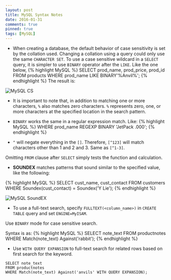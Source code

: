 ```yaml
---
layout: post
title: MySQL Syntax Notes
date: 2016-01-31
comments: true
pinned: true
tags: [MySQL]
---
```


* When creating a database, the default behavior of case sensitivity is set by the collation used. Changing a collation using a query could only use the same ```CHARACTER SET```. 
To use a case sensitive wildcard in a ```SELECT``` query, it is simpler to use ```BINARY``` operator after the ```LIKE```. Like the one below,
{% highlight MySQL %}
SELECT prod_name, prod_price, prod_id FROM products WHERE prod_name LIKE BINARY'%Anvil%';
{% endhighlight %}
The result is:

![MySQL CS]({{site.url}}/img/mysql-cs.png)

* It is important to note that, in addition to matching one or more characters, ```%``` also matches zero characters. ```%``` represents zero, one, or more characters at the specified location in the search pattern.

* ```BINARY``` works the same in a regular expression match. Like:
{% highlight MySQL %}
WHERE prod_name REGEXP BINARY 'JetPack .000';
{% endhighlight %}

* ```^``` will negate everything in the ```[]```. Therefore, ```[^123]``` will match characters other than 1 and 2 and 3. Same as ```[^1-3]```.

Omitting ```FROM``` clause after ```SELECT``` simply tests the function and calculation. 

* **SOUNDEX** matches patterns that sound similar to the specified value, like the following:

{% highlight MySQL %}
SELECT cust_name, cust_contact
FROM customers
WHERE Soundex(cust_contact) = Soundex('Y Lie');
{% endhighlight %}	

![MySQL SoundEX]({{site.url}}/img/mysql-sex.png)

* To use a full-text search, specify ```FULLTEXT(<column_name>)``` in ```CREATE TABLE``` query and set ```ENGINE=MyISAM```. 

Use ```BINARY``` mode for case sensitive search. 

Syntax is as: 
{% highlight MySQL %}
SELECT note_text FROM productnotes WHERE Match(note_text) Against('rabbit');
{% endhighlight %}

* Use ```WITH QUERY EXPANSION``` to full-text search for related rows based on first search for the keyword. 
``` MySQL
SELECT note_text 
FROM productnotes 
WHERE Match(note_text) Against('anvils' WITH QUERY EXPANSION);
```